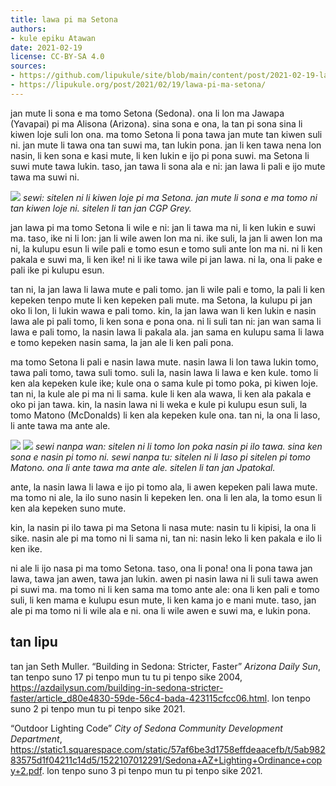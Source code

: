 ```yaml
---
title: lawa pi ma Setona
authors:
- kule epiku Atawan
date: 2021-02-19
license: CC-BY-SA 4.0
sources:
- https://github.com/lipukule/site/blob/main/content/post/2021-02-19-lawapimasetona.md
- https://lipukule.org/post/2021/02/19/lawa-pi-ma-setona/
---
```


jan mute li sona e ma tomo Setona (Sedona). ona li lon ma Jawapa (Yavapai) pi ma Alisona (Arizona). sina sona e ona, la tan pi sona sina li kiwen loje suli lon ona. ma tomo Setona li pona tawa jan mute tan kiwen suli ni. jan mute li tawa ona tan suwi ma, tan lukin pona. jan li ken tawa nena lon nasin, li ken sona e kasi mute, li ken lukin e ijo pi pona suwi. ma Setona li suwi mute tawa lukin. taso, jan tawa li sona ala e ni: jan lawa li pali e ijo mute tawa ma suwi ni.

![](/images/lawapimasetona/1.jpg)
*sewi: sitelen ni li kiwen loje pi ma Setona. jan mute li sona e ma tomo ni tan kiwen loje ni.*
*sitelen li tan jan CGP Grey.*

jan lawa pi ma tomo Setona li wile e ni: jan li tawa ma ni, li ken lukin e suwi ma. taso, ike ni li lon: jan li wile awen lon ma ni. ike suli, la jan li awen lon ma ni, la kulupu esun li wile pali e tomo esun e tomo suli ante lon ma ni. ni li ken pakala e suwi ma, li ken ike! ni li ike tawa wile pi jan lawa. ni la, ona li pake e pali ike pi kulupu esun.

tan ni, la jan lawa li lawa mute e pali tomo. jan li wile pali e tomo, la pali li ken kepeken tenpo mute li ken kepeken pali mute. ma Setona, la kulupu pi jan oko li lon, li lukin wawa e pali tomo. kin, la jan lawa wan li ken lukin e nasin lawa ale pi pali tomo, li ken sona e pona ona. ni li suli tan ni: jan wan sama li lawa e pali tomo, la nasin lawa li pakala ala. jan sama en kulupu sama li lawa e tomo kepeken nasin sama, la jan ale li ken pali pona.

ma tomo Setona li pali e nasin lawa mute. nasin lawa li lon tawa lukin tomo, tawa pali tomo, tawa suli tomo. suli la, nasin lawa li lawa e ken kule. tomo li ken ala kepeken kule ike; kule ona o sama kule pi tomo poka, pi kiwen loje. tan ni, la kule ale pi ma ni li sama. kule li ken ala wawa, li ken ala pakala e oko pi jan tawa. kin, la nasin lawa ni li weka e kule pi kulupu esun suli, la tomo Matono (McDonalds) li ken ala kepeken kule ona. tan ni, la ona li laso, li ante tawa ma ante ale.

![](/images/lawapimasetona/2.jpg) ![](/images/lawapimasetona/3.jpg)
*sewi nanpa wan: sitelen ni li tomo lon poka nasin pi ilo tawa. sina ken sona e nasin pi tomo ni.*
*sewi nanpa tu: sitelen ni li laso pi sitelen pi tomo Matono. ona li ante tawa ma ante ale.*
*sitelen li tan jan Jpatokal.*

ante, la nasin lawa li lawa e ijo pi tomo ala, li awen kepeken pali lawa mute. ma tomo ni ale, la ilo suno nasin li kepeken len. ona li len ala, la tomo esun li ken ala kepeken suno mute.

kin, la nasin pi ilo tawa pi ma Setona li nasa mute: nasin tu li kipisi, la ona li sike. nasin ale pi ma tomo ni li sama ni, tan ni: nasin leko li ken pakala e ilo li ken ike.

ni ale li ijo nasa pi ma tomo Setona. taso, ona li pona! ona li pona tawa jan lawa, tawa jan awen, tawa jan lukin. awen pi nasin lawa ni li suli tawa awen pi suwi ma. ma tomo ni li ken sama ma tomo ante ale: ona li ken pali e tomo suli, li ken mama e kulupu esun mute, li ken kama jo e mani mute. taso, jan ale pi ma tomo ni li wile ala e ni. ona li wile awen e suwi ma, e lukin pona.

## tan lipu
tan jan Seth Muller. “Building in Sedona: Stricter, Faster” *Arizona Daily Sun*, tan tenpo suno 17 pi tenpo mun tu tu pi tenpo sike 2004, https://azdailysun.com/building-in-sedona-stricter-faster/article_d80e4830-59de-56c4-bada-423115cfcc06.html. lon tenpo suno 2 pi tenpo mun tu pi tenpo sike 2021.

“Outdoor Lighting Code” *City of Sedona Community Development Department*, https://static1.squarespace.com/static/57af6be3d1758effdeaacefb/t/5ab98283575d1f04211c14d5/1522107012291/Sedona+AZ+Lighting+Ordinance+copy+2.pdf. lon tenpo suno 3 pi tenpo mun tu pi tenpo sike 2021.